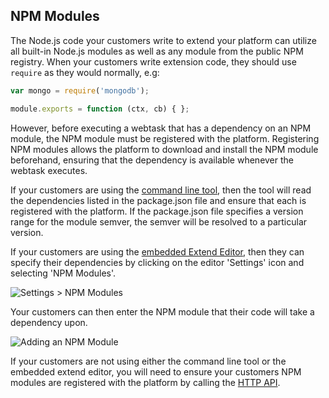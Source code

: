 ## NPM Modules

The Node.js code your customers write to extend your platform can utilize all built-in Node.js modules as well as any module from the public NPM registry. When your customers write extension code, they should use `require` as they would normally, e.g: 

```javascript
var mongo = require('mongodb');

module.exports = function (ctx, cb) { };
```

However, before executing a webtask that has a dependency on an NPM module, the NPM module must be registered with the platform. Registering NPM modules allows the platform to download and install the NPM module beforehand, ensuring that the dependency is available whenever the webtask executes.

If your customers are using the [command line tool](#enabling-command-line-tool-for-your-users), then the tool will read the dependencies listed in the package.json file and ensure that each is registered with the platform. If the package.json file specifies a version range for the module semver, the semver will be resolved to a particular version.

If your customers are using the [embedded Extend Editor](libraries/extend-editor#integration-options), then they can specify their dependencies by clicking on the editor 'Settings' icon and selecting 'NPM Modules'.

![Settings > NPM Modules](https://cloud.githubusercontent.com/assets/302314/26526748/3a4aeb36-435a-11e7-939a-3248a218bd22.png)

Your customers can then enter the NPM module that their code will take a dependency upon.

![Adding an NPM Module](https://cloud.githubusercontent.com/assets/302314/26526749/3a525c5e-435a-11e7-9217-533066c57f33.png)

If your customers are not using either the command line tool or the embedded extend editor, you will need to ensure your customers NPM modules are registered with the platform by calling the [HTTP API](api/http-api#ensuring-modules).
